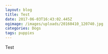 ```yaml
---
layout: blog
title: Test
date: 2017-06-03T16:43:02.445Z
ogimage: /images/uploads/20160410_120740.jpg
categories: Dogs
tags: puppies
---
```

Test
